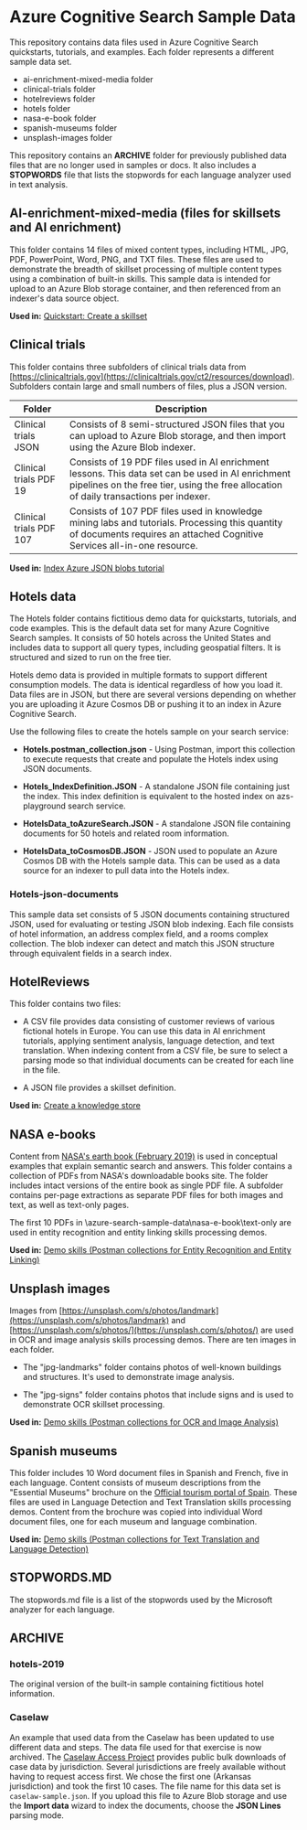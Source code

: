 # Azure Cognitive Search Sample Data

This repository contains data files used in Azure Cognitive Search quickstarts, tutorials, and examples. Each folder represents a different sample data set.

+ ai-enrichment-mixed-media folder
+ clinical-trials folder
+ hotelreviews folder
+ hotels folder
+ nasa-e-book folder
+ spanish-museums folder
+ unsplash-images folder

This repository contains an **ARCHIVE** folder for previously published data files that are no longer used in samples or docs. It also includes a **STOPWORDS** file that lists the stopwords for each language analyzer used in text analysis.

## AI-enrichment-mixed-media (files for skillsets and AI enrichment)

This folder contains 14 files of mixed content types, including HTML, JPG, PDF, PowerPoint, Word, PNG, and TXT files. These files are used to demonstrate the breadth of skillset processing of multiple content types using a combination of built-in skills. This sample data is intended for upload to an Azure Blob storage container, and then referenced from an indexer's data source object.

**Used in:** [Quickstart: Create a skillset](https://docs.microsoft.com/azure/search/cognitive-search-quickstart-blob)

## Clinical trials

This folder contains three subfolders of clinical trials data from [https://clinicaltrials.gov](https://clinicaltrials.gov/ct2/resources/download). Subfolders contain large and small numbers of files, plus a JSON version.

| Folder | Description |
|--------|-------------|
| Clinical trials JSON | Consists of 8 semi-structured JSON files that you can upload to Azure Blob storage, and then import using the Azure Blob indexer. |
| Clinical trials PDF 19 | Consists of 19 PDF files used in AI enrichment lessons. This data set can be used in AI enrichment pipelines on the free tier, using the free allocation of daily transactions per indexer. |
| Clinical trials PDF 107 | Consists of 107 PDF files used in knowledge mining labs and tutorials. Processing this quantity of documents requires an attached Cognitive Services all-in-one resource. |

**Used in:** [Index Azure JSON blobs tutorial](https://docs.microsoft.com/azure/search/search-semi-structured-data)

## Hotels data

The Hotels folder contains fictitious demo data for quickstarts, tutorials, and code examples. This is the default data set for many Azure Cognitive Search samples. It consists of 50 hotels across the United States and includes data to support all query types, including geospatial filters. It is structured and sized to run on the free tier.

Hotels demo data is provided in multiple formats to support different consumption models. The data is identical regardless of how you load it. Data files are in JSON, but there are several versions depending on whether you are uploading it Azure Cosmos DB or pushing it to an index in Azure Cognitive Search. 

Use the following files to create the hotels sample on your search service:

+ **Hotels.postman_collection.json** - Using Postman, import this collection to execute requests that create and populate the Hotels index using JSON documents.

+ **Hotels_IndexDefinition.JSON** - A standalone JSON file containing just the index. This index definition is equivalent to the hosted index on azs-playground search service.

+ **HotelsData_toAzureSearch.JSON** - A standalone JSON file containing documents for 50 hotels and related room information.

+ **HotelsData_toCosmosDB.JSON** - JSON used to populate an Azure Cosmos DB with the Hotels sample data.  This can be used as a data source for an indexer to pull data into the Hotels index.

### Hotels-json-documents

This sample data set consists of 5 JSON documents containing structured JSON, used for evaluating or testing JSON blob indexing. Each file consists of hotel information, an address complex field, and a rooms complex collection. The blob indexer can detect and match this JSON structure through equivalent fields in a search index.

## HotelReviews

This folder contains two files:

+ A CSV file provides data consisting of customer reviews of various fictional hotels in Europe. You can use this data in AI enrichment tutorials, applying sentiment analysis, language detection, and text translation. When indexing content from a CSV file, be sure to select a parsing mode so that individual documents can be created for each line in the file.

+ A JSON file provides a skillset definition.

**Used in:** [Create a knowledge store](https://docs.microsoft.com/azure/search/knowledge-store-create-portal)

## NASA e-books

Content from [NASA's earth book (February 2019)](https://earthobservatory.nasa.gov/features/earth-book-2019) is used in conceptual examples that explain semantic search and answers. This folder contains a collection of PDFs from NASA's downloadable books site. The folder includes intact versions of the entire book as single PDF file. A subfolder contains per-page extractions as separate PDF files for both images and text, as well as text-only pages.

The first 10 PDFs in \azure-search-sample-data\nasa-e-book\text-only are used in entity recognition and entity linking skills processing demos.

**Used in:** [Demo skills (Postman collections for Entity Recognition and Entity Linking)](https://github.com/Azure-Samples/azure-search-postman-samples/tree/master/skill-examples)

## Unsplash images

Images from [https://unsplash.com/s/photos/landmark](https://unsplash.com/s/photos/landmark) and [https://unsplash.com/s/photos/](https://unsplash.com/s/photos/) are used in OCR and image analysis skills processing demos. There are ten images in each folder. 

+ The "jpg-landmarks" folder contains photos of well-known buildings and structures. It's used to demonstrate image analysis.

+ The "jpg-signs" folder contains photos that include signs and is used to demonstrate OCR skillset processing.

**Used in:** [Demo skills (Postman collections for OCR and Image Analysis)](https://github.com/Azure-Samples/azure-search-postman-samples/tree/master/skill-examples)

## Spanish museums

This folder includes 10 Word document files in Spanish and French, five in each language. Content consists of museum descriptions from the "Essential Museums" brochure on the [Official tourism portal of Spain](https://www.spain.info/en/brochures/leisure-culture/). These files are used in Language Detection and Text Translation skills processing demos. Content from the brochure was copied into individual Word document files, one for each museum and language combination.

**Used in:** [Demo skills (Postman collections for Text Translation and Language Detection)](https://github.com/Azure-Samples/azure-search-postman-samples/tree/master/skill-examples)

## STOPWORDS.MD

The stopwords.md file is a list of the stopwords used by the Microsoft analyzer for each language.

## ARCHIVE

### hotels-2019

The original version of the built-in sample containing fictitious hotel information.

### Caselaw 

An example that used data from the Caselaw has been updated to use different data and steps. The data file used for that exercise is now archived. The [Caselaw Access Project](https://case.law/bulk/download/) provides public bulk downloads of case data by jurisdiction. Several jurisdictions are freely available without having to request access first. We chose the first one (Arkansas jurisdiction) and took the first 10 cases. The file name for this data set is `caselaw-sample.json`. If you upload this file to Azure Blob storage and use the **Import data** wizard to index the documents, choose the **JSON Lines** parsing mode.